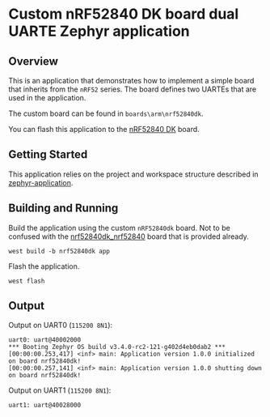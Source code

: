 # Custom nRF52840 DK board dual UARTE Zephyr application

## Overview

This is an application that demonstrates how to implement a simple board that inherits from the `nRF52` series. The board defines two UARTEs that are used in the application.

The custom board can be found in `boards\arm\nrf52840dk`.

You can flash this application to the [nRF52840 DK](https://www.nordicsemi.com/Products/Development-hardware/nrf52840-dk) board.

## Getting Started

This application relies on the project and workspace structure described in [zephyr-application](https://github.com/borrelunde/zephyr-application).

## Building and Running

Build the application using the custom `nRF52840dk` board. Not to be confused with the [nrf52840dk_nrf52840](https://github.com/zephyrproject-rtos/zephyr/tree/main/boards/arm/nrf52840dk_nrf52840) board that is provided already.

```shell
west build -b nrf52840dk app
```

Flash the application.

```shell
west flash
```

## Output

Output on UART0 (`115200 8N1`):

```
uart0: uart@40002000
*** Booting Zephyr OS build v3.4.0-rc2-121-g402d4eb0dab2 ***
[00:00:00.253,417] <inf> main: Application version 1.0.0 initialized on board nrf52840dk!
[00:00:00.257,141] <inf> main: Application version 1.0.0 shutting down on board nrf52840dk!
```

Output on UART1 (`115200 8N1`):

```
uart1: uart@40028000
```
